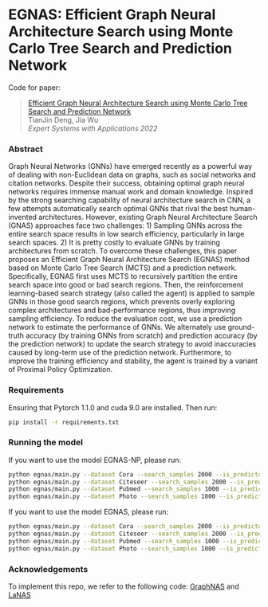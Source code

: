 # EGNAS: Efficient Graph Neural Architecture Search using Monte Carlo Tree Search and Prediction Network
Code for paper:  
> [Efficient Graph Neural Architecture Search using Monte Carlo Tree Search and Prediction Network]()  
> TianJin Deng, Jia Wu   
> *Expert Systems with Applications 2022*

### Abstract  
Graph Neural Networks (GNNs) have emerged recently as a powerful way of dealing with
non-Euclidean data on graphs, such as social networks and citation networks. 
Despite their success, obtaining optimal graph neural networks requires immense
manual work and domain knowledge. Inspired by the strong searching capability of 
neural architecture search in CNN, a few attempts automatically search optimal 
GNNs that rival the best human-invented architectures. However, existing Graph 
Neural Architecture Search (GNAS) approaches face two challenges: 1) Sampling 
GNNs across the entire search space results in low search efficiency, 
particularly in large search spaces. 2) It is pretty costly to evaluate GNNs by 
training architectures from scratch. To overcome these challenges, 
this paper proposes an Efficient Graph Neural Architecture Search (EGNAS) method based on 
Monte Carlo Tree Search (MCTS) and a prediction network. Specifically, 
EGNAS first uses MCTS to recursively partition the entire search space into 
good or bad search regions. Then, the reinforcement learning-based search 
strategy (also called the agent) is applied to sample GNNs in those good search 
regions, which prevents overly exploring complex architectures and 
bad-performance regions, thus improving sampling efficiency. 
To reduce the evaluation cost, we use a prediction network to estimate the 
performance of GNNs. We alternately use ground-truth accuracy (by training GNNs 
from scratch) and prediction accuracy (by the prediction network) to update the 
search strategy to avoid inaccuracies caused by long-term use of the prediction 
network. Furthermore, to improve the training efficiency and stability, 
the agent is trained by a variant of Proximal Policy Optimization.

### Requirements  
Ensuring that Pytorch 1.1.0 and cuda 9.0 are installed. Then run:
```bash
pip install -r requirements.txt
```

### Running the model
If you want to use the model EGNAS-NP, please run:
```bash
python egnas/main.py --dataset Cora --search_samples 2000 --is_predictor 0 --search_strategy PPO+MCTS --Cp 0.1 
python egnas/main.py --dataset Citeseer --search_samples 2000 --is_predictor 0 --search_strategy PPO+MCTS --Cp 0.1
python egnas/main.py --dataset Pubmed --search_samples 1000 --is_predictor 0 --search_strategy PPO+MCTS --Cp 1.0
python egnas/main.py --dataset Photo --search_samples 1000 --is_predictor 0 --search_strategy PPO+MCTS --Cp 0.1
``` 

If you want to use the model EGNAS, please run:
```bash
python egnas/main.py --dataset Cora --search_samples 2000 --is_predictor 1 --search_strategy PPO+MCTS --Cp 0.1 
python egnas/main.py --dataset Citeseer --search_samples 2000 --is_predictor 1 --search_strategy PPO+MCTS --Cp 0.1
python egnas/main.py --dataset Pubmed --search_samples 1000 --is_predictor 1 --search_strategy PPO+MCTS --Cp 1.0
python egnas/main.py --dataset Photo --search_samples 1000 --is_predictor 1 --search_strategy PPO+MCTS --Cp 0.1
```

### Acknowledgements
To implement this repo, we refer to the following code:
[GraphNAS](https://github.com/GraphNAS/GraphNAS) and
[LaNAS](https://github.com/facebookresearch/LaMCTS)



